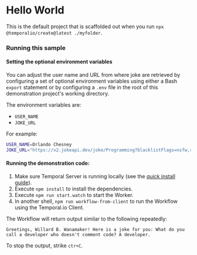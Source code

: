 # Hello World

This is the default project that is scaffolded out when you run `npx @temporalio/create@latest ./myfolder`.

### Running this sample

#### Setting the optional environment variables

You can adjust the user name and URL from where joke are retrieved by configuring a set of optional environment variables using either a Bash `export` statement or by configuring a `.env` file in the root of this demonstration project's working directory.

The environment variables are:

* `USER_NAME`
* `JOKE_URL`

For example: 

```bash
USER_NAME=Orlando Chesney
JOKE_URL="https://v2.jokeapi.dev/joke/Programming?blacklistFlags=nsfw,religious,political,racist,sexist,explicit&type=twopart
```

#### Running the demonstration code:

1. Make sure Temporal Server is running locally (see the [quick install guide](https://docs.temporal.io/server/quick-install/)).
2. Execute `npm install` to install the dependencies.
3. Execute `npm run start.watch` to start the Worker.
4. In another shell, `npm run workflow-from-client` to run the Workflow using the Temporal.io Client.

The Workflow will return output similar to the following repeatedly: 

`Greetings, Willard B. Wanamaker! Here is a joke for you: What do you call a developer who doesn't comment code? A developer.`

To stop the output, strike `ctr+C`.